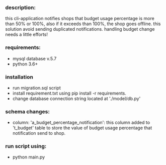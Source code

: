 
### description: 
this cli-application notifies shops that budget usage percentage is more than 50% or 100%, also if it exceeds than 100%, the shop goes offline. this solution avoid sending duplicated notifications.
handling budget change needs a little efforts!

### requirements:
+ mysql database v.5.7
+ python 3.6+

### installation
+ run migration.sql script
+ install requirement.txt using pip install -r requirements.
+ change database connection string located at './model/db.py'

### schema changes:
+ column: 'a_budget_percentage_notification': this column added to 't_budget' table to store the value of budget usage percentage that notification send to shop.  

### run script using:
 + python main.py

